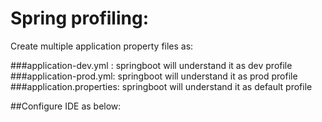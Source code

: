 # Spring profiling:
Create multiple application property files as:

###application-dev.yml : springboot will understand it as dev profile
###application-prod.yml: springboot will understand it as prod profile
###application.properties: springboot will understand it as default profile

##Configure IDE as below:
